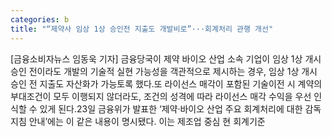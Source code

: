```yaml
---
categories: b
title: "“제약사 임상 1상 승인전 지출도 개발비로”···회계처리 관행 개선"
---
```

[금융소비자뉴스 임동욱 기자] 금융당국이 제약 바이오 산업 소속 기업이 임상 1상 개시 승인 전이라도 개발의 기술적 실현 가능성을 객관적으로 제시하는 경우, 임상 1상 개시 승인 전 지출도 자산화가 가능토록 했다.또 라이선스 매각이 포함된 기술이전 시 계약의 부대조건이 모두 이행되지 않더라도, 조건의 성격에 따라 라이선스 매각 수익을 우선 인식할 수 있게 된다.23일 금융위가 발표한 &lsquo;제약&middot;바이오 산업 주요 회계처리에 대한 감독지침 안내&rsquo;에는 이 같은 내용이 명시됐다. 이는 제조업 중심 현 회계기준